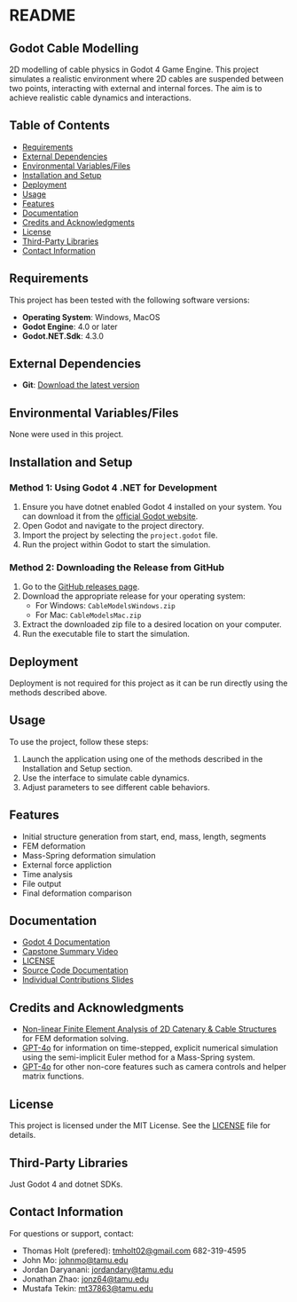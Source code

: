 # README
## Godot Cable Modelling
2D modelling of cable physics in Godot 4 Game Engine. This project simulates a realistic environment where 2D cables are suspended between two points, interacting with external and internal forces. The aim is to achieve realistic cable dynamics and interactions.

## Table of Contents
- [Requirements](#requirements)
- [External Dependencies](#external-dependencies)
- [Environmental Variables/Files](#environmental-variablesfiles)
- [Installation and Setup](#installation-and-setup)
- [Deployment](#deployment)
- [Usage](#usage)
- [Features](#features)
- [Documentation](#documentation)
- [Credits and Acknowledgments](#credits-and-acknowledgments)
- [License](#license)
- [Third-Party Libraries](#third-party-libraries)
- [Contact Information](#contact-information)

## Requirements
This project has been tested with the following software versions:
- **Operating System**: Windows, MacOS
- **Godot Engine**: 4.0 or later
- **Godot.NET.Sdk**: 4.3.0

## External Dependencies
- **Git**: [Download the latest version](https://git-scm.com/book/en/v2/Getting-Started-Installing-Git)

## Environmental Variables/Files
None were used in this project.

## Installation and Setup

### Method 1: Using Godot 4 .NET for Development
1. Ensure you have dotnet enabled Godot 4 installed on your system. You can download it from the [official Godot website](https://godotengine.org/download).
2. Open Godot and navigate to the project directory.
3. Import the project by selecting the `project.godot` file.
4. Run the project within Godot to start the simulation.

### Method 2: Downloading the Release from GitHub
1. Go to the [GitHub releases page](https://github.com/jxhnmo/csce482spring2025godotcable/releases).
2. Download the appropriate release for your operating system:
   - For Windows: `CableModelsWindows.zip`
   - For Mac: `CableModelsMac.zip`
3. Extract the downloaded zip file to a desired location on your computer.
4. Run the executable file to start the simulation.

## Deployment
Deployment is not required for this project as it can be run directly using the methods described above.

## Usage
To use the project, follow these steps:
1. Launch the application using one of the methods described in the Installation and Setup section.
2. Use the interface to simulate cable dynamics.
3. Adjust parameters to see different cable behaviors.

## Features
- Initial structure generation from start, end, mass, length, segments
- FEM deformation
- Mass-Spring deformation simulation
- External force appliction
- Time analysis
- File output
- Final deformation comparison

## Documentation
- [Godot 4 Documentation](https://docs.godotengine.org/en/stable/)
- [Capstone Summary Video](https://youtu.be/0oB9SjARxZM)
- [LICENSE](LICENSE)
- [Source Code Documentation](Documentation/SourceCodeDocumentation.md)
- [Individual Contributions Slides](Documentation/IndividualContributions.pdf)

## Credits and Acknowledgments
- [Non-linear Finite Element Analysis of 2D Catenary & Cable Structures](https://www.engineeringskills.com/course/non-linear-finite-element-analysis-of-2d-catenary-and-cable-structures) for FEM deformation solving.
- [GPT-4o](https://chatgpt.com/share/68085649-c824-8009-8f35-fd783b98124a) for information on time-stepped, explicit numerical simulation using the semi-implicit Euler method for a Mass-Spring system.
- [GPT-4o](https://chatgpt.com/share/68085649-c824-8009-8f35-fd783b98124a) for other non-core features such as camera controls and helper matrix functions.

## License
This project is licensed under the MIT License. See the [LICENSE](LICENSE) file for details.

## Third-Party Libraries
Just Godot 4 and dotnet SDKs.

## Contact Information
For questions or support, contact:
- Thomas Holt (prefered): tmholt02@gmail.com 682-319-4595
- John Mo: johnmo@tamu.edu
- Jordan Daryanani: jordandary@tamu.edu
- Jonathan Zhao: jonz64@tamu.edu
- Mustafa Tekin: mt37863@tamu.edu
